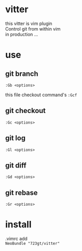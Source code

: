 # vitter  
this vitter is vim plugin  
Control git from  within vim  
in production ...  

# use  
## git branch  
`:Gb <options>`  

this file checkout command's
`:Gcf `

## git checkout  
`:Gc <options>`  

## git log  
`:Gl <options>`  

## git diff 
`:Gd <options>`  

## git rebase  
`:Gr <options>`  



# install  
.vimrc add  
`NeoBundle "723gt/vitter"`
